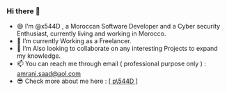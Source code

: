### Hi there 👋

- 😄 I’m @x544D , a Moroccan Software Developer and a Cyber security Enthusiast, currently living and working in Morocco.
- 🌱 I’m currently Working as a Freelancer.
- 💞️ I’m Also looking to collaborate on any interesting Projects to expand my knowledge.
- 📫 You can reach me through email ( professional purpose only ) : amrani.saad@aol.com
- 😎 Check more about me here : <a href="https://x544d.github.io" target="_blank">[ p\544D ]</a>
